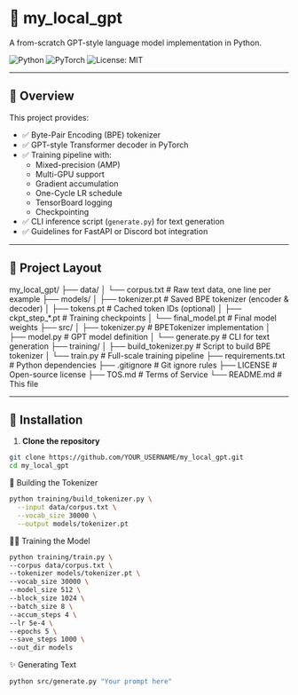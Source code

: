 # 🧠 my_local_gpt

A from-scratch GPT-style language model implementation in Python.

![Python](https://img.shields.io/badge/Python-3.8+-blue.svg)
![PyTorch](https://img.shields.io/badge/Framework-PyTorch-red)
![License: MIT](https://img.shields.io/badge/License-MIT-green.svg)

---

## 📌 Overview

This project provides:

- ✅ Byte-Pair Encoding (BPE) tokenizer  
- ✅ GPT-style Transformer decoder in PyTorch  
- ✅ Training pipeline with:
  - Mixed-precision (AMP)
  - Multi-GPU support
  - Gradient accumulation
  - One-Cycle LR schedule
  - TensorBoard logging
  - Checkpointing
- ✅ CLI inference script (`generate.py`) for text generation  
- ✅ Guidelines for FastAPI or Discord bot integration  

---

## 📁 Project Layout
my_local_gpt/
├── data/
│ └── corpus.txt # Raw text data, one line per example
├── models/
│ ├── tokenizer.pt # Saved BPE tokenizer (encoder & decoder)
│ ├── tokens.pt # Cached token IDs (optional)
│ ├── ckpt_step_*.pt # Training checkpoints
│ └── final_model.pt # Final model weights
├── src/
│ ├── tokenizer.py # BPETokenizer implementation
│ ├── model.py # GPT model definition
│ └── generate.py # CLI for text generation
├── training/
│ ├── build_tokenizer.py # Script to build BPE tokenizer
│ └── train.py # Full-scale training pipeline
├── requirements.txt # Python dependencies
├── .gitignore # Git ignore rules
├── LICENSE # Open-source license
├── TOS.md # Terms of Service
└── README.md # This file

---

## 🧪 Installation

1. **Clone the repository**

```bash
git clone https://github.com/YOUR_USERNAME/my_local_gpt.git
cd my_local_gpt
```

🧱 Building the Tokenizer
```bash
python training/build_tokenizer.py \
  --input data/corpus.txt \
  --vocab_size 30000 \
  --output models/tokenizer.pt
  ```

🏋️‍♀️ Training the Model
  ```bash
  python training/train.py \
  --corpus data/corpus.txt \
  --tokenizer models/tokenizer.pt \
  --vocab_size 30000 \
  --model_size 512 \
  --block_size 1024 \
  --batch_size 8 \
  --accum_steps 4 \
  --lr 5e-4 \
  --epochs 5 \
  --save_steps 1000 \
  --out_dir models
   ```

✨ Generating Text
```bash
python src/generate.py "Your prompt here"
 ```

